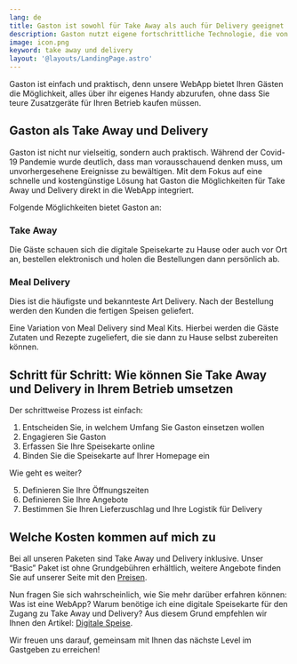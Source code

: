 ```yaml
---
lang: de
title: Gaston ist sowohl für Take Away als auch für Delivery geeignet
description: Gaston nutzt eigene fortschrittliche Technologie, die von einer kompetenten Gruppe von Softwareentwicklern entwickelt wurde. Durch die Erstellung unserer digitalen Speisekarte ist es möglich, verschiedene Funktionen hinzuzufügen, wie Bestellung und Bezahlung oder Take Away und Delivery.
image: icon.png
keyword: take away und delivery
layout: '@layouts/LandingPage.astro'
---
```


Gaston ist einfach und praktisch, denn unsere WebApp bietet Ihren Gästen die Möglichkeit, alles über ihr eigenes Handy abzurufen, ohne dass Sie teure Zusatzgeräte für Ihren Betrieb kaufen müssen.

## Gaston als Take Away und Delivery

Gaston ist nicht nur vielseitig, sondern auch praktisch. Während der Covid-19 Pandemie wurde deutlich, dass man vorausschauend denken muss, um unvorhergesehene Ereignisse zu bewältigen. Mit dem Fokus auf eine schnelle und kostengünstige Lösung hat Gaston die Möglichkeiten für Take Away und Delivery direkt in die WebApp integriert.

Folgende Möglichkeiten bietet Gaston an:

### Take Away

Die Gäste schauen sich die digitale Speisekarte zu Hause oder auch vor Ort an, bestellen elektronisch und holen die Bestellungen dann persönlich ab.

### Meal Delivery

Dies ist die häufigste und bekannteste Art Delivery. Nach der Bestellung werden den Kunden die fertigen Speisen geliefert.

Eine Variation von Meal Delivery sind Meal Kits. Hierbei werden die Gäste Zutaten und Rezepte zugeliefert, die sie dann zu Hause selbst zubereiten können.

## Schritt für Schritt: Wie können Sie Take Away und Delivery in Ihrem Betrieb umsetzen

Der schrittweise Prozess ist einfach:

1. Entscheiden Sie, in welchem Umfang Sie Gaston einsetzen wollen
2. Engagieren Sie Gaston
3. Erfassen Sie Ihre Speisekarte online
4. Binden Sie die Speisekarte auf Ihrer Homepage ein

Wie geht es weiter?

5. Definieren Sie Ihre Öffnungszeiten
6. Definieren Sie Ihre Angebote
7. Bestimmen Sie Ihren Lieferzuschlag und Ihre Logistik für Delivery

## Welche Kosten kommen auf mich zu

Bei all unseren Paketen sind Take Away und Delivery inklusive. Unser “Basic” Paket ist ohne Grundgebühren erhältlich, weitere Angebote finden Sie auf unserer Seite mit den [Preisen](../preise/).

Nun fragen Sie sich wahrscheinlich, wie Sie mehr darüber erfahren können: Was ist eine WebApp? Warum benötige ich eine digitale Speisekarte für den Zugang zu Take Away und Delivery? Aus diesem Grund empfehlen wir Ihnen den Artikel: [Digitale Speise](../digitale-speisekarte/).

Wir freuen uns darauf, gemeinsam mit Ihnen das nächste Level im Gastgeben zu erreichen!
